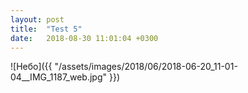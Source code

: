 ```yaml
---
layout: post
title:  "Test 5"
date:   2018-08-30 11:01:04 +0300
---
```

![Небо]({{ "/assets/images/2018/06/2018-06-20_11-01-04__IMG_1187_web.jpg" }})
